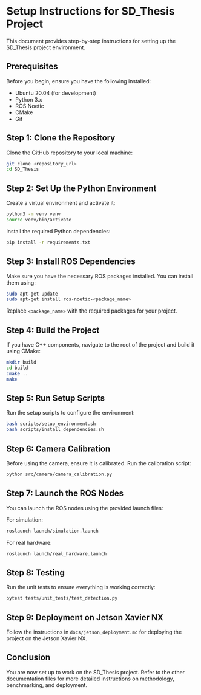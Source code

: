 # Setup Instructions for SD_Thesis Project

This document provides step-by-step instructions for setting up the SD_Thesis project environment.

## Prerequisites

Before you begin, ensure you have the following installed:

- Ubuntu 20.04 (for development)
- Python 3.x
- ROS Noetic
- CMake
- Git

## Step 1: Clone the Repository

Clone the GitHub repository to your local machine:

```bash
git clone <repository_url>
cd SD_Thesis
```

## Step 2: Set Up the Python Environment

Create a virtual environment and activate it:

```bash
python3 -m venv venv
source venv/bin/activate
```

Install the required Python dependencies:

```bash
pip install -r requirements.txt
```

## Step 3: Install ROS Dependencies

Make sure you have the necessary ROS packages installed. You can install them using:

```bash
sudo apt-get update
sudo apt-get install ros-noetic-<package_name>
```

Replace `<package_name>` with the required packages for your project.

## Step 4: Build the Project

If you have C++ components, navigate to the root of the project and build it using CMake:

```bash
mkdir build
cd build
cmake ..
make
```

## Step 5: Run Setup Scripts

Run the setup scripts to configure the environment:

```bash
bash scripts/setup_environment.sh
bash scripts/install_dependencies.sh
```

## Step 6: Camera Calibration

Before using the camera, ensure it is calibrated. Run the calibration script:

```bash
python src/camera/camera_calibration.py
```

## Step 7: Launch the ROS Nodes

You can launch the ROS nodes using the provided launch files:

For simulation:

```bash
roslaunch launch/simulation.launch
```

For real hardware:

```bash
roslaunch launch/real_hardware.launch
```

## Step 8: Testing

Run the unit tests to ensure everything is working correctly:

```bash
pytest tests/unit_tests/test_detection.py
```

## Step 9: Deployment on Jetson Xavier NX

Follow the instructions in `docs/jetson_deployment.md` for deploying the project on the Jetson Xavier NX.

## Conclusion

You are now set up to work on the SD_Thesis project. Refer to the other documentation files for more detailed instructions on methodology, benchmarking, and deployment.